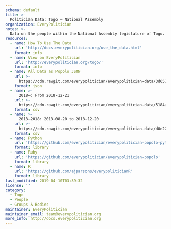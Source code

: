 ```yaml
---
schema: default
title: >-
  Politician Data: Togo — National Assembly
organization: EveryPolitician
notes: >-
  Data on the people within the National Assembly legislature of Togo.
resources:
  - name: How To Use The Data
    url: 'http://docs.everypolitician.org/use_the_data.html'
    format: info
  - name: View on EveryPolitician
    url: 'http://everypolitician.org/togo/'
    format: info
  - name: All Data as Popolo JSON
    url: >-
      https://cdn.rawgit.com/everypolitician/everypolitician-data/3d65722edc0d7c63696e8a0a138ec872648c01fc/data/Togo/Assembly/ep-popolo-v1.0.json
    format: json
  - name: >-
      2018–: From 2018-12-21
    url: >-
      https://cdn.rawgit.com/everypolitician/everypolitician-data/5184a92fc83aeca3bdd477e8425168f337a26ebf/data/Togo/Assembly/term-2018.csv
    format: csv
  - name: >-
      2013–2018: 2013-08-20 to 2018-12-20
    url: >-
      https://cdn.rawgit.com/everypolitician/everypolitician-data/d0e2240702f8a7ff6d9c745af637b659d0a97dc9/data/Togo/Assembly/term-2013.csv
    format: csv
  - name: Python
    url: 'https://github.com/everypolitician/everypolitician-popolo-python'
    format: library
  - name: Ruby
    url: 'https://github.com/everypolitician/everypolitician-popolo'
    format: library
  - name: R
    url: 'https://github.com/ajparsons/everypoliticianR'
    format: library
last_modified: 2019-04-10T03:39:32
license: ''
category:
  - Togo
  - People
  - Groups & Bodies
maintainer: EveryPolitician
maintainer_email: team@everypolitician.org
more_info: http://docs.everypolitician.org
---
```


